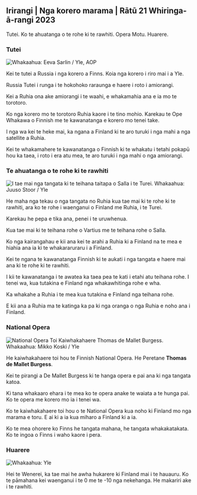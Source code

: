 ## Irirangi \| Nga korero marama \| Rātū 21 Whiringa-ā-rangi 2023

Tutei. Ko te ahuatanga o te rohe ki te rawhiti. Opera Motu. Huarere.

### Tutei

![ Whakaahua: Eeva Sarlin / Yle, AOP](https://images.cdn.yle.fi/image/upload/c_crop,h_562,w_1000,x_0,y_32/ar_1.7777777777777777,c_fill,g_faces,h_6205,w_1.dpr_1.0/q_auto:eco/f_auto/fl_lossy/v1700569701/39-1204215655ca2203557b)

Kei te tutei a Russia i nga korero a Finns. Koia nga korero i riro mai i a Yle.

Russia Tutei i runga i te hokohoko raraunga e haere i roto i amiorangi.

Kei a Ruhia ona ake amiorangi i te waahi, e whakamahia ana e ia mo te torotoro.

Ko nga korero mo te torotoro Ruhia kaore i te tino mohio. Karekau te Ope Whakawa o Finnish me te kawanatanga e korero mo tenei take.

I nga wa kei te heke mai, ka ngana a Finland ki te aro turuki i nga mahi a nga satellite a Ruhia.

Kei te whakamahere te kawanatanga o Finnish ki te whakatu i tetahi pokapū hou ka taea, i roto i era atu mea, te aro turuki i nga mahi o nga amiorangi.

### Te ahuatanga o te rohe ki te rawhiti

![I tae mai nga tangata ki te teihana taitapa o Salla i te Turei. Whakaahua: Juuso Stoor / Yle](https://images.cdn.yle.fi/image/upload/c_crop,h_2515,w_4470,x_0,y_0/ar_1.7777777777777777,c_fill,g_faces,h_675/w_1200.q_auto:eco/f_auto/fl_lossy/v1700575368/39-1203513655b5b4d432e9)

He maha nga tekau o nga tangata no Ruhia kua tae mai ki te rohe ki te rawhiti, ara ko te rohe i waenganui o Finland me Ruhia, i te Turei.

Karekau he pepa e tika ana, penei i te uruwhenua.

Kua tae mai ki te teihana rohe o Vartius me te teihana rohe o Salla.

Ko nga kairangahau e kii ana kei te arahi a Ruhia ki a Finland na te mea e hiahia ana ia ki te whakararuraru i a Finland.

Kei te ngana te kawanatanga Finnish ki te aukati i nga tangata e haere mai ana ki te rohe ki te rawhiti.

I kii te kawanatanga i te awatea ka taea pea te kati i etahi atu teihana rohe. I tenei wa, kua tutakina e Finland nga whakawhitinga rohe e wha.

Ka whakahe a Ruhia i te mea kua tutakina e Finland nga teihana rohe.

E kii ana a Ruhia ma te katinga ka pa ki nga oranga o nga Ruhia e noho ana i Finland.

### National Opera

![National Opera Toi Kaiwhakahaere Thomas de Mallet Burgess. Whakaahua: Mikko Koski / Yle](https://images.cdn.yle.fi/image/upload/c_crop,h_3078,w_5472,x_0,y_570/ar_1.7777777777777777,c_fill,g_faces,h_670/w_pr_1205/w_pr_1205.q_auto:eco/f_auto/fl_lossy/v1699350873/39-1196938654a091844d91)

He kaiwhakahaere toi hou te Finnish National Opera. He Peretane **Thomas de Mallet Burgess**.

Kei te pirangi a De Mallet Burgess ki te hanga opera e pai ana ki nga tangata katoa.

Ki tana whakaaro ehara i te mea ko te opera anake te waiata a te hunga pai. Ko te opera me korero mo ia i tenei wa.

Ko te kaiwhakahaere toi hou o te National Opera kua noho ki Finland mo nga marama e toru. E ai ki a ia kua miharo a Finland ki a ia.

Ko te mea ohorere ko Finns he tangata mahana, he tangata whakakatakata. Ko te ingoa o Finns i waho kaore i pera.

### Huarere

![ Whakaahua: Yle](https://images.cdn.yle.fi/image/upload/c_crop,h_1080,w_1919,x_0,y_0/ar_1.7777777777777777,c_fill,g_faces,h_675,w_1200/dq_au.:eco/f_auto/fl_lossy/v1700579363/39-1204521655cc80468754)

Hei te Wenerei, ka tae mai he awha hukarere ki Finland mai i te hauauru. Ko te pāmahana kei waenganui i te 0 me te -10 nga nekehanga. He makariri ake i te rawhiti.